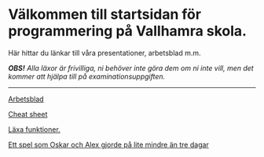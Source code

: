 # Välkommen till startsidan för programmering på Vallhamra skola.
Här hittar du länkar till våra presentationer, arbetsblad m.m.

*__OBS!__ Alla läxor är frivilliga, ni behöver inte göra dem om ni inte vill, men det kommer att hjälpa till på examinationsuppgiften.*

---

[Arbetsblad](worksheet.html)

[Cheat sheet](cheat-sheet.html)

[Läxa funktioner.](homework-functions.html)

[Ett spel som Oskar och Alex gjorde på lite mindre än tre dagar](https://ldjam.com/events/ludum-dare/44/the-cult-of-the-midnight-sun)
